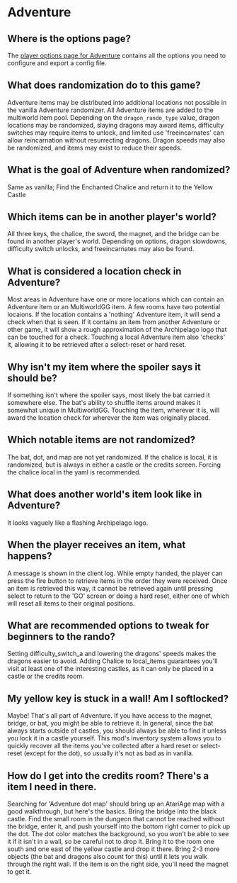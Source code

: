 # Adventure

## Where is the options page?
The [player options page for Adventure](../player-options) contains all the options you need to configure and export a config file.

## What does randomization do to this game?
Adventure items may be distributed into additional locations not possible in the vanilla Adventure randomizer.  All
Adventure items are added to the multiworld item pool.  Depending on the `dragon_rando_type` value, dragon locations may be randomized,
slaying dragons may award items, difficulty switches may require items to unlock, and limited use 'freeincarnates'
can allow reincarnation without resurrecting dragons.  Dragon speeds may also be randomized, and items may exist
to reduce their speeds.

## What is the goal of Adventure when randomized?
Same as vanilla; Find the Enchanted Chalice and return it to the Yellow Castle

## Which items can be in another player's world?
All three keys, the chalice, the sword, the magnet, and the bridge can be found in another player's world.  Depending on
options, dragon slowdowns, difficulty switch unlocks, and freeincarnates may also be found.

## What is considered a location check in Adventure?
Most areas in Adventure have one or more locations which can contain an Adventure item or an MultiworldGG item.
A few rooms have two potential locaions.  If the location contains a 'nothing' Adventure item, it will send a check when
that is seen.  If it contains an item from another Adventure or other game, it will show a rough approximation of the
Archipelago logo that can be touched for a check.  Touching a local Adventure item also 'checks' it, allowing it to be
retrieved after a select-reset or hard reset.

## Why isn't my item where the spoiler says it should be?
If something isn't where the spoiler says, most likely the bat carried it somewhere else.  The bat's ability to shuffle
items around makes it somewhat unique in MultiworldGG.  Touching the item, wherever it is, will award the location check
for wherever the item was originally placed.

## Which notable items are not randomized?
The bat, dot, and map are not yet randomized.  If the chalice is local, it is randomized, but is always in either a 
castle or the credits screen.  Forcing the chalice local in the yaml is recommended.

## What does another world's item look like in Adventure?
It looks vaguely like a flashing Archipelago logo. 

## When the player receives an item, what happens?
A message is shown in the client log.  While empty handed, the player can press the fire button to retrieve items in the
order they were received.  Once an item is retrieved this way, it cannot be retrieved again until pressing select to 
return to the 'GO' screen or doing a hard reset, either one of which will reset all items to their original positions.

## What are recommended options to tweak for beginners to the rando?
Setting difficulty_switch_a and lowering the dragons' speeds makes the dragons easier to avoid.  Adding Chalice to 
local_items guarantees you'll visit at least one of the interesting castles, as it can only be placed in a castle or
the credits room.

## My yellow key is stuck in a wall!  Am I softlocked?
Maybe!  That's all part of Adventure.  If you have access to the magnet, bridge, or bat, you might be able to retrieve
it.  In general, since the bat always starts outside of castles, you should always be able to find it unless you lock
it in a castle yourself.  This mod's inventory system allows you to quickly recover all the items
you've collected after a hard reset or select-reset (except for the dot), so usually it's not as bad as in vanilla.

## How do I get into the credits room?  There's a item I need in there.
Searching for 'Adventure dot map' should bring up an AtariAge map with a good walkthrough, but here's the basics.
Bring the bridge into the black castle.  Find the small room in the dungeon that cannot be reached without the bridge, 
enter it, and push yourself into the bottom right corner to pick up the dot.  The dot color matches the background,
so you won't be able to see it if it isn't in a wall, so be careful not to drop it.  Bring it to the room one south and
one east of the yellow castle and drop it there. Bring 2-3 more objects (the bat and dragons also count for this) until 
it lets you walk through the right wall.
If the item is on the right side, you'll need the magnet to get it.